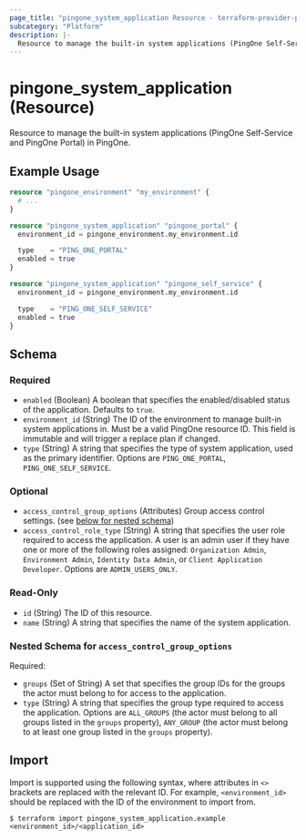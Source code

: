 ```yaml
---
page_title: "pingone_system_application Resource - terraform-provider-pingone"
subcategory: "Platform"
description: |-
  Resource to manage the built-in system applications (PingOne Self-Service and PingOne Portal) in PingOne.
---
```


# pingone_system_application (Resource)

Resource to manage the built-in system applications (PingOne Self-Service and PingOne Portal) in PingOne.

## Example Usage

```terraform
resource "pingone_environment" "my_environment" {
  # ...
}

resource "pingone_system_application" "pingone_portal" {
  environment_id = pingone_environment.my_environment.id

  type    = "PING_ONE_PORTAL"
  enabled = true
}

resource "pingone_system_application" "pingone_self_service" {
  environment_id = pingone_environment.my_environment.id

  type    = "PING_ONE_SELF_SERVICE"
  enabled = true
}
```

<!-- schema generated by tfplugindocs -->
## Schema

### Required

- `enabled` (Boolean) A boolean that specifies the enabled/disabled status of the application.  Defaults to `true`.
- `environment_id` (String) The ID of the environment to manage built-in system applications in.  Must be a valid PingOne resource ID.  This field is immutable and will trigger a replace plan if changed.
- `type` (String) A string that specifies the type of system application, used as the primary identifier.  Options are `PING_ONE_PORTAL`, `PING_ONE_SELF_SERVICE`.

### Optional

- `access_control_group_options` (Attributes) Group access control settings. (see [below for nested schema](#nestedatt--access_control_group_options))
- `access_control_role_type` (String) A string that specifies the user role required to access the application. A user is an admin user if they have one or more of the following roles assigned: `Organization Admin`, `Environment Admin`, `Identity Data Admin`, or `Client Application Developer`.  Options are `ADMIN_USERS_ONLY`.

### Read-Only

- `id` (String) The ID of this resource.
- `name` (String) A string that specifies the name of the system application.

<a id="nestedatt--access_control_group_options"></a>
### Nested Schema for `access_control_group_options`

Required:

- `groups` (Set of String) A set that specifies the group IDs for the groups the actor must belong to for access to the application.
- `type` (String) A string that specifies the group type required to access the application.  Options are `ALL_GROUPS` (the actor must belong to all groups listed in the `groups` property), `ANY_GROUP` (the actor must belong to at least one group listed in the `groups` property).

## Import

Import is supported using the following syntax, where attributes in `<>` brackets are replaced with the relevant ID.  For example, `<environment_id>` should be replaced with the ID of the environment to import from.

```shell
$ terraform import pingone_system_application.example <environment_id>/<application_id>
```
